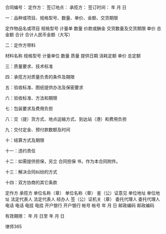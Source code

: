 
 合同编号：
 定作方：    签订地点：
 承揽方：    签订时间：    年    月     日
 
 
 一：品种或项目、规格型号、数量、单价、金额、交货期限 
 
 
 定作物品名或项目 规格型号 计量单 数量 价款或酬金 交货数量及交货期限 
 单价 总金额 合计
 合计人民币金额（大写） 
 
 
 二：定作方带料
 
 
 材料名称 规格型号 计量单位 数量 质量 提供日期 消耗定额 单价 总定额 
 
 
 三：质量要求、技术标准
 
 
 四：承揽方对质量负责的条件及期限
 
 
 五：验收标准、图纸提供办法及保密要求
 
 
 六：验收标准、方法和期限
 
 
 七：包装要求及费用负担
 
 
 八：交（提）货方式、地点运输方式、到达站（港）和费用负担
 
 
 九：交付定金、预付款数额及时间
 
 
 十：结算方式及期限 
 
 
 十一：违约责任
 
 
 十二：如需提供担保，另立
合同担保
书，作为本合同附件。
 
 
 十三：解决合同纠纷的方式
 
 
 十四：双方协商的其它条款
 
 
 定作方      承揽方 
 单位名称（章）     单位名称（章） 鉴（公）证意见
 单位地址     单位地址 
 法定代表人     法定代表人 经办人 签（公）证机关（章）
 委托代理人     委托代理人 
 电话     电话
 电挂     电挂
 开户银行     开户银行
 帐号     帐号 年 月 日
 邮政编码     邮政编码
 
 
 
 有效期限：    年    月    日至     年    月    日




 
律师365






 


 

 
 
 
 
 
  


  
 

  


  


  
 
 
 
 

